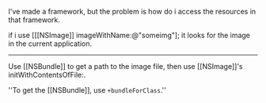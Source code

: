 

I've made a framework, but the problem is how do i access the resources in that framework.

if i use [[[NSImage]] imageWithName:@"someimg"]; it looks for the image in the current application.

----

Use [[NSBundle]] to get a path to the image file, then use [[NSImage]]'s initWithContentsOfFile:.

''To get the [[NSBundle]], use <code>+bundleForClass</code>.''